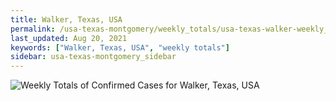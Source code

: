 ```yaml
---
title: Walker, Texas, USA
permalink: /usa-texas-montgomery/weekly_totals/usa-texas-walker-weekly_totals.html
last_updated: Aug 20, 2021
keywords: ["Walker, Texas, USA", "weekly totals"]
sidebar: usa-texas-montgomery_sidebar
---
```


![Weekly Totals of Confirmed Cases for Walker, Texas, USA](/covid_tracker/images/graphs/usa-texas-walker-weekly_totals_graph.png)
